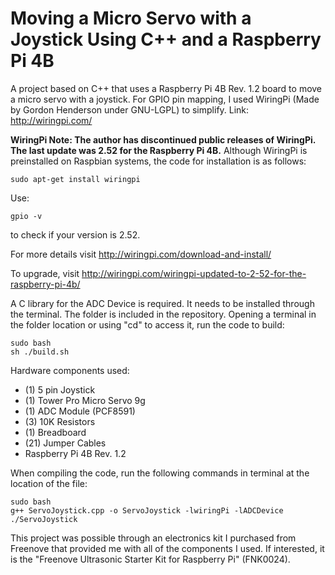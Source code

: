 # Moving a Micro Servo with a Joystick Using C++ and a Raspberry Pi 4B 

A project based on C++ that uses a Raspberry Pi 4B Rev. 1.2 board to move a micro servo with a joystick. 
For GPIO pin mapping, I used WiringPi (Made by Gordon Henderson under GNU-LGPL) to simplify. 
Link: http://wiringpi.com/

**WiringPi Note: The author has discontinued public releases of WiringPi. The last update was 2.52 for the Raspberry Pi 4B.** 
Although WiringPi is preinstalled on Raspbian systems, the code for installation is as follows:
```
sudo apt-get install wiringpi
```
Use:
```
gpio -v
```
to check if your version is 2.52.

For more details visit http://wiringpi.com/download-and-install/

To upgrade, visit http://wiringpi.com/wiringpi-updated-to-2-52-for-the-raspberry-pi-4b/

A C library for the ADC Device is required. It needs to be installed through the terminal. 
The folder is included in the repository. 
Opening a terminal in the folder location or using "cd" to access it, run the code to build:
```
sudo bash
sh ./build.sh 
```

Hardware components used:
- (1) 5 pin Joystick
- (1) Tower Pro Micro Servo 9g
- (1) ADC Module (PCF8591)
- (3) 10K Resistors
- (1) Breadboard
- (21) Jumper Cables
- Raspberry Pi 4B Rev. 1.2

When compiling the code, run the following commands in terminal at the location of the file:

```
sudo bash
g++ ServoJoystick.cpp -o ServoJoystick -lwiringPi -lADCDevice
./ServoJoystick
```

This project was possible through an electronics kit I purchased from Freenove that provided me
with all of the components I used. If interested, it is the "Freenove Ultrasonic Starter Kit for Raspberry Pi" (FNK0024).
